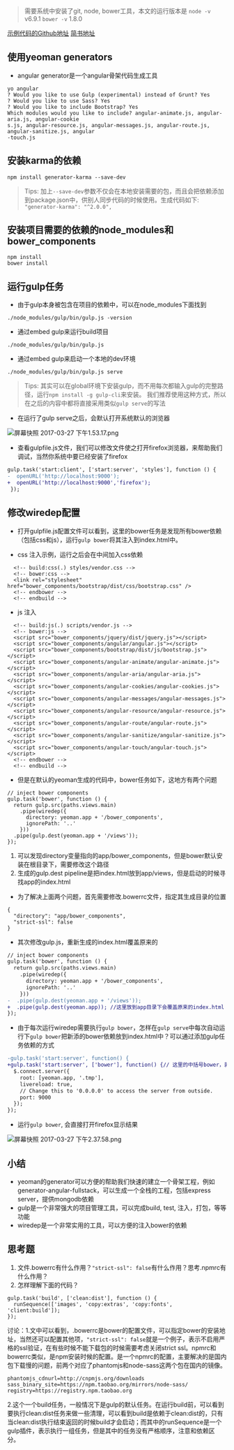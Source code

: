 > 需要系统中安装了git, node, bower工具，本文的运行版本是
> `node -v` v6.9.1
> `bower -v` 1.8.0

[示例代码的Github地址](https://github.com/lishan/OCProject/tree/master/Basic)
[简书地址](http://www.jianshu.com/p/cb5b76c3aa36)

## 使用yeoman generators

+ angular generator是一个angular骨架代码生成工具

```
yo angular
? Would you like to use Gulp (experimental) instead of Grunt? Yes
? Would you like to use Sass? Yes
? Would you like to include Bootstrap? Yes
Which modules would you like to include? angular-animate.js, angular-aria.js, angular-cookie
s.js, angular-resource.js, angular-messages.js, angular-route.js, angular-sanitize.js, angular
-touch.js
```

## 安装karma的依赖

```
npm install generator-karma --save-dev
```
> Tips: 加上`--save-dev`参数不仅会在本地安装需要的包，而且会把依赖添加到package.json中，供别人同步代码的时候使用。生成代码如下:
> `"generator-karma": "^2.0.0",`

## 安装项目需要的依赖的node_modules和bower_components

```
npm install
bower install
```

## 运行gulp任务

+ 由于gulp本身被包含在项目的依赖中，可以在node_modules下面找到

```
./node_modules/gulp/bin/gulp.js -version
```

+ 通过embed gulp来运行build项目

```
./node_modules/gulp/bin/gulp.js
```

+ 通过embed gulp来启动一个本地的dev环境

```
./node_modules/gulp/bin/gulp.js serve
```

> Tips: 其实可以在global环境下安装gulp，而不用每次都输入gulp的完整路径，运行`npm install -g gulp-cli`来安装。
> 我们推荐使用这种方式，所以在之后的内容中都将直接采用类似`gulp serve`的写法

+ 在运行了gulp serve之后，会默认打开系统默认的浏览器

![屏幕快照 2017-03-27 下午1.53.17.png](http://upload-images.jianshu.io/upload_images/4623363-6f78d1f7ff91b792.png?imageMogr2/auto-orient/strip%7CimageView2/2/w/1240)

+ 查看gulpfile.js文件，我们可以修改文件使之打开firefox浏览器，来帮助我们调试，当然你系统中要已经安装了firefox

```diff
gulp.task('start:client', ['start:server', 'styles'], function () {
-  openURL('http://localhost:9000');
+  openURL('http://localhost:9000','firefox');
 });
```

## 修改wiredep配置

+ 打开gulpfile.js配置文件可以看到，这里的bower任务是发现所有bower依赖（包括css和js），运行`gulp bower`将其注入到index.html中。

+ css 注入示例，运行之后会在中间加入css依赖
```
  <!-- build:css(.) styles/vendor.css -->
  <!-- bower:css -->
  <link rel="stylesheet" href="bower_components/bootstrap/dist/css/bootstrap.css" />
  <!-- endbower -->
  <!-- endbuild -->
```
+ js 注入
```
  <!-- build:js(.) scripts/vendor.js -->
  <!-- bower:js -->
  <script src="bower_components/jquery/dist/jquery.js"></script>
  <script src="bower_components/angular/angular.js"></script>
  <script src="bower_components/bootstrap/dist/js/bootstrap.js"></script>
  <script src="bower_components/angular-animate/angular-animate.js"></script>
  <script src="bower_components/angular-aria/angular-aria.js"></script>
  <script src="bower_components/angular-cookies/angular-cookies.js"></script>
  <script src="bower_components/angular-messages/angular-messages.js"></script>
  <script src="bower_components/angular-resource/angular-resource.js"></script>
  <script src="bower_components/angular-route/angular-route.js"></script>
  <script src="bower_components/angular-sanitize/angular-sanitize.js"></script>
  <script src="bower_components/angular-touch/angular-touch.js"></script>
  <!-- endbower -->
  <!-- endbuild -->
```

+ 但是在默认的yeoman生成的代码中，bower任务如下，这地方有两个问题
```
// inject bower components
gulp.task('bower', function () {
  return gulp.src(paths.views.main)
    .pipe(wiredep({
      directory: yeoman.app + '/bower_components',
      ignorePath: '..'
    }))
  .pipe(gulp.dest(yeoman.app + '/views'));
});
```

  1. 可以发现directory变量指向的app/bower_components，但是bower默认安装在根目录下，需要修改这个路径
  2. 生成的gulp.dest pipeline是把index.html放到app/views，但是启动的时候寻找app的index.html

+ 为了解决上面两个问题，首先需要修改.bowerrc文件，指定其生成目录的位置
```
{
  "directory": "app/bower_components",
  "strict-ssl": false
}
```
+ 其次修改gulp.js，重新生成的index.html覆盖原来的
```diff
// inject bower components
gulp.task('bower', function () {
  return gulp.src(paths.views.main)
    .pipe(wiredep({
      directory: yeoman.app + '/bower_components',
      ignorePath: '..'
    }))
-  .pipe(gulp.dest(yeoman.app + '/views'));
+  .pipe(gulp.dest(yeoman.app)); //这里放到app目录下会覆盖原来的index.html
});
```

+ 由于每次运行wiredep需要执行`gulp bower`，怎样在`gulp serve`中每次自动运行下`gulp bower`把新添的bower依赖放到index.html中？可以通过添加gulp任务依赖的方式
```diff
-gulp.task('start:server', function() {
+gulp.task('start:server', ['bower'], function() {// 这里的中括号bower，就是运行启动server时候的依赖
  $.connect.server({
    root: [yeoman.app, '.tmp'],
    livereload: true,
    // Change this to '0.0.0.0' to access the server from outside.
    port: 9000
  });
});
```

+ 运行`gulp bower`, 会直接打开firefox显示结果

![屏幕快照 2017-03-27 下午2.37.58.png](http://upload-images.jianshu.io/upload_images/4623363-dbc0601a14bb70b3.png?imageMogr2/auto-orient/strip%7CimageView2/2/w/1240)

## 小结

+  yeoman的generator可以方便的帮助我们快速的建立一个骨架工程，例如generator-angular-fullstack，可以生成一个全栈的工程，包括express server，提供mongodb依赖
+ gulp是一个非常强大的项目管理工具，可以完成build, test, 注入，打包，等等功能
+ wiredep是一个非常实用的工具，可以方便的注入bower的依赖

## 思考题
1. 文件.bowerrc有什么作用？`"strict-ssl": false`有什么作用？思考.npmrc有什么作用？
2. 怎样理解下面的代码？
```
gulp.task('build', ['clean:dist'], function () {
  runSequence(['images', 'copy:extras', 'copy:fonts', 'client:build']);
});
```

讨论：1.文中可以看到，.bowerrc是bower的配置文件，可以指定bower的安装地址，当然还可以配置其他项，`"strict-ssl": false`就是一个例子，表示不启用严格的ssl验证，在有些时候不能下载包的时候需要考虑关闭strict ssl。npmrc和bowerrc类似，是npm安装时候的配置。是一个npmrc的配置，主要解决的是国内包下载慢的问题，前两个对应了phantomjs和node-sass这两个包在国内的镜像。
```
phantomjs_cdnurl=http://cnpmjs.org/downloads
sass_binary_site=https://npm.taobao.org/mirrors/node-sass/
registry=https://registry.npm.taobao.org
```
2.这个一个build任务，一般情况下是gulp的默认任务。在运行build前，可以看到要执行clean:dist任务来做一些清理，可以看到build是依赖于clean:dist的，只有当clean:dist执行结束返回的时候build才会启动；而其中的runSequence是一个gulp插件，表示执行一组任务，但是其中的任务没有严格顺序，注意和依赖区分。
